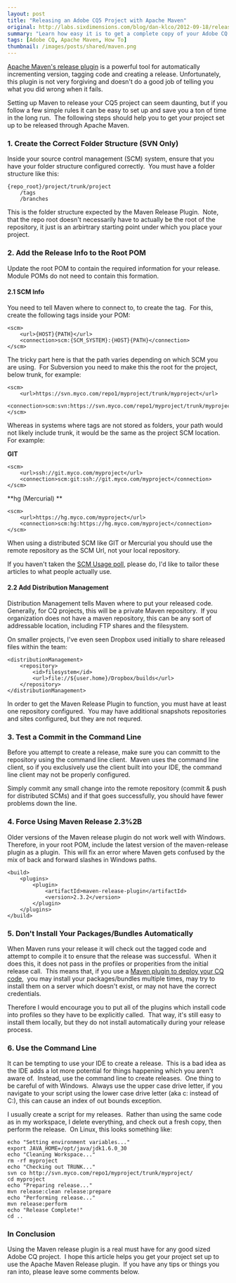 ```yaml
---
layout: post
title: "Releasing an Adobe CQ5 Project with Apache Maven"
original: http://labs.sixdimensions.com/blog/dan-klco/2012-09-18/releasing-adobe-cq5-project-apache-maven
summary: "Learn how easy it is to get a complete copy of your Adobe CQ configuration"
tags: [Adobe CQ, Apache Maven, How To]
thumbnail: /images/posts/shared/maven.png
---
```


[Apache Maven's release plugin](http://maven.apache.org/plugins/maven-release-plugin/) is a powerful tool for automatically incrementing version, tagging code and creating a release. Unfortunately, this plugin is not very forgiving and doesn't do a good job of telling you what you did wrong when it fails.&nbsp;

Setting up Maven to release your CQ5 project can seem daunting, but if you follow a few simple rules it can be easy to set up and save you a ton of time in the long run.&nbsp; The following steps should help you to get your project set up to be released through Apache Maven.

### 1. Create the Correct Folder Structure (SVN Only)

Inside your source control management (SCM) system, ensure that you have your folder structure configured correctly.&nbsp; You must have a folder structure like this:

	{repo_root}/project/trunk/project
        /tags
        /branches

This is the folder structure expected by the Maven Release Plugin.&nbsp; Note, that the repo root doesn't necessarily have to actually be the root of the repository, it just is an arbirtrary starting point under which you place your project.

### 2. Add the Release Info to the Root POM

Update the root POM to contain the required information for your release.&nbsp; Module POMs do not need to contain this formation.

#### 2.1 SCM Info

You need to tell Maven where to connect to, to create the tag.&nbsp; For this, create the following tags inside your POM:

    <scm>
        <url>{HOST}{PATH}</url>
        <connection>scm:{SCM_SYSTEM}:{HOST}{PATH}</connection>
    </scm>

The tricky part here is that the path varies depending on which SCM you are using.&nbsp; For Subversion you need to make this the root for the project, below trunk, for example:

    <scm>
        <url>https://svn.myco.com/repo1/myproject/trunk/myproject</url>
        <connection>scm:svn:https://svn.myco.com/repo1/myproject/trunk/myproject</connection>
    </scm>

Whereas in systems where tags are not stored as folders, your path would not likely include trunk, it would be the same as the project SCM location.&nbsp; For example:

**GIT**

    
	<scm>
        <url>ssh://git.myco.com/myproject</url>
        <connection>scm:git:ssh://git.myco.com/myproject</connection>
    </scm>

**hg (Mercurial)  **

    <scm>
        <url>https://hg.myco.com/myproject</url>
        <connection>scm:hg:https://hg.myco.com/myproject</connection>
    </scm>

When using a distributed SCM like GIT or Mercurial you should use the remote repository as the SCM Url, not your local repository.

If you haven't taken the [SCM Usage poll](http://labs.sixdimensions.com/poll/what-primary-scm-system-you-use-your-cq5-projects), please do, I'd like to tailor these articles to what people actually use.

#### 2.2 Add Distribution Management

Distribution Management tells Maven where to put your released code.&nbsp; Generally, for CQ projects, this will be a private Maven repository.&nbsp; If you organization does not have a maven repository, this can be any sort of addressable location, including FTP shares and the filesystem.

On smaller projects, I've even seen Dropbox used initially to share released files within the team:

    <distributionManagement>
        <repository>
            <id>filesystem</id>
            <url>file://${user.home}/Dropbox/builds</url>
        </repository>
    </distributionManagement>

In order to get the Maven Release Plugin to function, you must have at least one repository configured.&nbsp; You may have additional snapshots repositories and sites configured, but they are not requred.

### 3. Test a Commit in the Command Line

Before you attempt to create a release, make sure you can committ to the repository using the command line client.&nbsp; Maven uses the command line client, so if you exclusively use the client built into your IDE, the command line client may not be properly configured.

Simply commit any small change into the remote repository (commit &amp; push for distributed SCMs) and if that goes successfully, you should have fewer problems down the line.

### 4. Force Using Maven Release 2.3%2B

Older versions of the Maven release plugin do not work well with Windows.&nbsp; Therefore, in your root POM, include the latest version of the maven-release plugin as a plugin.&nbsp; This will fix an error where Maven gets confused by the mix of back and forward slashes in Windows paths.  

    <build>
        <plugins>
            <plugin>
                <artifactId>maven-release-plugin</artifactId>
                <version>2.3.2</version>
            </plugin>
        </plugins>
    </build>

### 5. Don't Install Your Packages/Bundles Automatically

When Maven runs your release it will check out the tagged code and attempt to compile it to ensure that the release was successful.&nbsp; When it does this, it does not pass in the profiles or properities from the initial release call.&nbsp; This means that, if you use a [Maven plugin to deploy your CQ code](http://sixdimensions.github.io/cq-deploy-plugin/),&nbsp; you may install your packages/bundles multiple times, may try to install them on a server which doesn't exist, or may not have the correct credentials.

Therefore I would encourage you to put all of the plugins which install code into profiles so they have to be explicitly called.&nbsp; That way, it's still easy to install them locally, but they do not install automatically during your release process.

### 6. Use the Command Line

It can be tempting to use your IDE to create a release.&nbsp; This is a bad idea as the IDE adds a lot more potential for things happening which you aren't aware of.&nbsp; Instead, use the command line to create releases.&nbsp; One thing to be careful of with Windows.&nbsp; Always use the upper case drive letter, if you navigate to your script using the lower case drive letter (aka c: instead of C:), this can cause an index of out bounds exception.&nbsp;

I usually create a script for my releases.&nbsp; Rather than using the same code as in my workspace, I delete everything, and check out a fresh copy, then perform the release.&nbsp; On Linux, this looks something like:

	echo "Setting environment variables..."
	export JAVA_HOME=/opt/java/jdk1.6.0_30
	echo "Cleaning Workspace..."
	rm -rf myproject
	echo "Checking out TRUNK..."
	svn co http://svn.myco.com/repo1/myproject/trunk/myproject/
	cd myproject
	echo "Preparing release..."
	mvn release:clean release:prepare
	echo "Performing release..."
	mvn release:perform
	echo "Release Complete!"
	cd ..

### In Conclusion

Using the Maven release plugin is a real must have for any good sized Adobe CQ project.&nbsp; I hope this article helps you get your project set up to use the Apache Maven Release plugin.&nbsp; If you have any tips or things you ran into, please leave some comments below.
